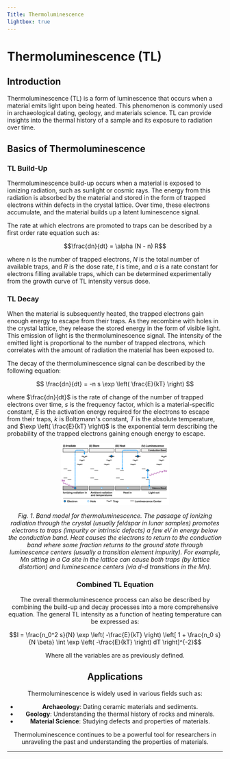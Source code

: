 ```yaml
---
Title: Thermoluminescence
lightbox: true
---
```



# Thermoluminescence (TL)

## Introduction

Thermoluminescence (TL) is a form of luminescence that occurs when a material emits light upon being heated. This phenomenon is commonly used in archaeological dating, geology, and materials science. TL can provide insights into the thermal history of a sample and its exposure to radiation over time.

## Basics of Thermoluminescence

### TL Build-Up

Thermoluminescence build-up occurs when a material is exposed to ionizing radiation, such as sunlight or cosmic rays. The energy from this radiation is absorbed by the material and stored in the form of trapped electrons within defects in the crystal lattice. Over time, these electrons accumulate, and the material builds up a latent luminescence signal.

The rate at which electrons are promoted to traps can be described by a first order rate equation such as:

$$\frac{dn}{dt} = \alpha (N - n) R$$

where $n$ is the number of trapped electrons, $N$ is the total number of available traps, and $R$ is the dose rate, $t$ is time, and $\alpha$ is a rate constant for electrons filling available traps, which can be determined experimentally from the growth curve of TL intensity versus dose.

### TL Decay

When the material is subsequently heated, the trapped electrons gain enough energy to escape from their traps. As they recombine with holes in the crystal lattice, they release the stored energy in the form of visible light. This emission of light is the thermoluminescence signal. The intensity of the emitted light is proportional to the number of trapped electrons, which correlates with the amount of radiation the material has been exposed to.
	
The decay of the thermoluminescence signal can be described by the following equation:


$$
\frac{dn}{dt} = -n s \exp \left( \frac{E}{kT} \right)
$$

where $\frac{dn}{dt}$ is the rate of change of the number of trapped electrons over time, $s$ is the frequency factor, which is a material-specific constant, $E$ is the activation energy required for the electrons to escape from their traps, $k$ is Boltzmann's constant, $T$ is the absolute temperature, and $\exp \left( \frac{E}{kT} \right)$ is the exponential term describing the probability of the trapped electrons gaining enough energy to escape.

<p><center><img src="static/tlmechanism.png" width="50%"</center></P>
<em> 
Fig. 1.  Band model for thermoluminescence.  The passage of ionizing radiation through the crystal (usually feldspar in lunar samples) promotes electrons to traps (impurity or intrinsic defects) a few eV in energy below the conduction band.  Heat causes the electrons to return to the conduction band where some fraction returns to the ground state through luminescence centers (usually a transition element impurity). For example, Mn sitting in a Ca site in the lattice can cause both traps (by lattice distortion) and luminescence centers (via d-d transitions in the Mn). </em>


### Combined TL Equation

The overall thermoluminescence process can also be described by combining the build-up and decay processes into a more comprehensive equation. The general TL intensity as a function of heating temperature can be expressed as:

$$I = \frac{n_0^2 s}{N} \exp \left( -\frac{E}{kT} \right) \left[ 1 + \frac{n_0 s}{N \beta} \int \exp \left( -\frac{E}{kT} \right) dT \right]^{-2}$$


Where all the variables are as previously defined.

## Applications

Thermoluminescence is widely used in various fields such as:
- **Archaeology**: Dating ceramic materials and sediments.
- **Geology**: Understanding the thermal history of rocks and minerals.
- **Material Science**: Studying defects and properties of materials.

Thermoluminescence continues to be a powerful tool for researchers in unraveling the past and understanding the properties of materials.

---

